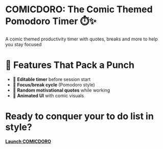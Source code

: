 # COMICDORO: The Comic Themed Pomodoro Timer ⏱️✨  
A comic themed productivity timer with quotes, breaks and more to help you stay focused

# 🚀 Features That Pack a Punch
- 🧠 **Editable timer** before session start  
- 🎯 **Focus/break cycle** (Pomodoro style)  
- 💬 **Random motivational quotes** while working  
- 🎉 **Animated UI** with comic visuals  

# Ready to conquer your to do list in style?
[**Launch COMICDORO**](https://ayushjsgithub.github.io/COMICDORO/)  

